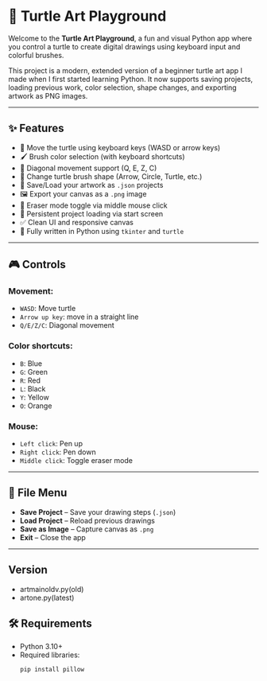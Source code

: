# 🐢 Turtle Art Playground

Welcome to the **Turtle Art Playground**, a fun and visual Python app where you control a turtle to create digital drawings using keyboard input and colorful brushes.

This project is a modern, extended version of a beginner turtle art app I made when I first started learning Python. It now supports saving projects, loading previous work, color selection, shape changes, and exporting artwork as PNG images.

---

## ✨ Features

- 🎨 Move the turtle using keyboard keys (WASD or arrow keys)
- 🖌️ Brush color selection (with keyboard shortcuts)
- 🧭 Diagonal movement support (Q, E, Z, C)
- 🐢 Change turtle brush shape (Arrow, Circle, Turtle, etc.)
- 💾 Save/Load your artwork as `.json` projects
- 🖼 Export your canvas as a `.png` image
- 🧽 Eraser mode toggle via middle mouse click
- 🔄 Persistent project loading via start screen
- ✅ Clean UI and responsive canvas
- 🐍 Fully written in Python using `tkinter` and `turtle`

---

## 🎮 Controls

### Movement:
-  `WASD`: Move turtle
-  `Arrow up key`: move in a straight line
- `Q/E/Z/C`: Diagonal movement

### Color shortcuts:
- `B`: Blue
- `G`: Green
- `R`: Red
- `L`: Black
- `Y`: Yellow
- `O`: Orange

### Mouse:
- `Left click`: Pen up
- `Right click`: Pen down
- `Middle click`: Toggle eraser mode

---

## 📁 File Menu

- **Save Project** – Save your drawing steps (`.json`)
- **Load Project** – Reload previous drawings
- **Save as Image** – Capture canvas as `.png`
- **Exit** – Close the app

---

## Version

- artmainoldv.py(old)
- artone.py(latest)

## 🛠 Requirements

- Python 3.10+
- Required libraries:
  ```bash
  pip install pillow
